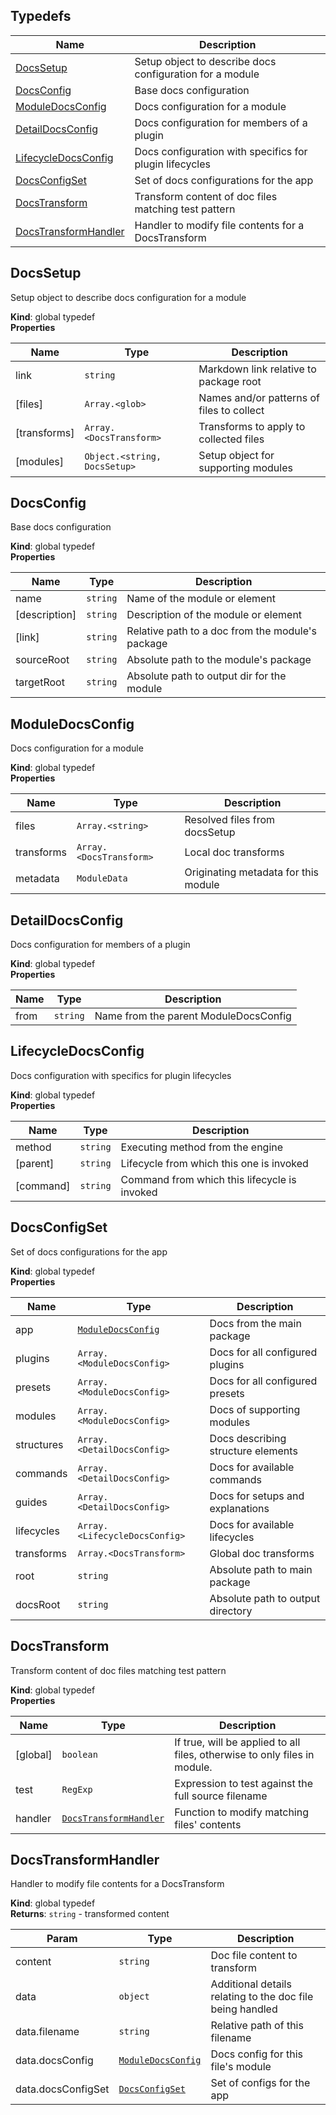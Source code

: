 
## Typedefs

Name | Description
------ | -----------
[DocsSetup] | Setup object to describe docs configuration for a module
[DocsConfig] | Base docs configuration
[ModuleDocsConfig] | Docs configuration for a module
[DetailDocsConfig] | Docs configuration for members of a plugin
[LifecycleDocsConfig] | Docs configuration with specifics for plugin lifecycles
[DocsConfigSet] | Set of docs configurations for the app
[DocsTransform] | Transform content of doc files matching test pattern
[DocsTransformHandler] | Handler to modify file contents for a DocsTransform


## DocsSetup

Setup object to describe docs configuration for a module

**Kind**: global typedef  
**Properties**

| Name | Type | Description |
| --- | --- | --- |
| link | `string` | Markdown link relative to package root |
| \[files\] | `Array.<glob>` | Names and/or patterns of files to collect |
| \[transforms\] | `Array.<DocsTransform>` | Transforms to apply to collected files |
| \[modules\] | `Object.<string, DocsSetup>` | Setup object for supporting modules |


## DocsConfig

Base docs configuration

**Kind**: global typedef  
**Properties**

| Name | Type | Description |
| --- | --- | --- |
| name | `string` | Name of the module or element |
| \[description\] | `string` | Description of the module or element |
| \[link\] | `string` | Relative path to a doc from the module's package |
| sourceRoot | `string` | Absolute path to the module's package |
| targetRoot | `string` | Absolute path to output dir for the module |


## ModuleDocsConfig

Docs configuration for a module

**Kind**: global typedef  
**Properties**

| Name | Type | Description |
| --- | --- | --- |
| files | `Array.<string>` | Resolved files from docsSetup |
| transforms | `Array.<DocsTransform>` | Local doc transforms |
| metadata | `ModuleData` | Originating metadata for this module |


## DetailDocsConfig

Docs configuration for members of a plugin

**Kind**: global typedef  
**Properties**

| Name | Type | Description |
| --- | --- | --- |
| from | `string` | Name from the parent ModuleDocsConfig |


## LifecycleDocsConfig

Docs configuration with specifics for plugin lifecycles

**Kind**: global typedef  
**Properties**

| Name | Type | Description |
| --- | --- | --- |
| method | `string` | Executing method from the engine |
| \[parent\] | `string` | Lifecycle from which this one is invoked |
| \[command\] | `string` | Command from which this lifecycle is invoked |


## DocsConfigSet

Set of docs configurations for the app

**Kind**: global typedef  
**Properties**

| Name | Type | Description |
| --- | --- | --- |
| app | [`ModuleDocsConfig`] | Docs from the main package |
| plugins | `Array.<ModuleDocsConfig>` | Docs for all configured plugins |
| presets | `Array.<ModuleDocsConfig>` | Docs for all configured presets |
| modules | `Array.<ModuleDocsConfig>` | Docs of supporting modules |
| structures | `Array.<DetailDocsConfig>` | Docs describing structure elements |
| commands | `Array.<DetailDocsConfig>` | Docs for available commands |
| guides | `Array.<DetailDocsConfig>` | Docs for setups and explanations |
| lifecycles | `Array.<LifecycleDocsConfig>` | Docs for available lifecycles |
| transforms | `Array.<DocsTransform>` | Global doc transforms |
| root | `string` | Absolute path to main package |
| docsRoot | `string` | Absolute path to output directory |


## DocsTransform

Transform content of doc files matching test pattern

**Kind**: global typedef  
**Properties**

| Name | Type | Description |
| --- | --- | --- |
| \[global\] | `boolean` | If true, will be applied to all files, otherwise to only files in module. |
| test | `RegExp` | Expression to test against the full source filename |
| handler | [`DocsTransformHandler`] | Function to modify matching files' contents |


## DocsTransformHandler

Handler to modify file contents for a DocsTransform

**Kind**: global typedef  
**Returns**: `string` - transformed content  

| Param | Type | Description |
| --- | --- | --- |
| content | `string` | Doc file content to transform |
| data | `object` | Additional details relating to the doc file being handled |
| data.filename | `string` | Relative path of this filename |
| data.docsConfig | [`ModuleDocsConfig`] | Docs config for this file's module |
| data.docsConfigSet | [`DocsConfigSet`] | Set of configs for the app |

<!-- LINKS -->

[DocsSetup]:#docssetup
[DocsConfig]:#docsconfig
[ModuleDocsConfig]:#moduledocsconfig
[DetailDocsConfig]:#detaildocsconfig
[LifecycleDocsConfig]:#lifecycledocsconfig
[DocsConfigSet]:#docsconfigset
[DocsTransform]:#docstransform
[DocsTransformHandler]:#docstransformhandler
[`ModuleDocsConfig`]:#moduledocsconfig
[`DocsTransformHandler`]:#docstransformhandler
[`DocsConfigSet`]:#docsconfigset
